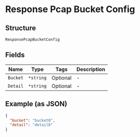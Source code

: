 
# Response Pcap Bucket Config

## Structure

`ResponsePcapBucketConfig`

## Fields

| Name | Type | Tags | Description |
|  --- | --- | --- | --- |
| `Bucket` | `*string` | Optional | - |
| `Detail` | `*string` | Optional | - |

## Example (as JSON)

```json
{
  "bucket": "bucket0",
  "detail": "detail8"
}
```

